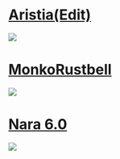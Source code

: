 # [Aristia(Edit)](https://phxr.s-ul.eu/cibiRDzN)
![](https://osu.ppy.sh/ss/16917788/372b)

# [MonkoRustbell](https://phxr.s-ul.eu/c9s4gWXl)
![](https://osu.ppy.sh/ss/16917857/fa80)

# [Nara 6.0](https://phxr.s-ul.eu/HZs4rrhG)
![](https://osu.ppy.sh/ss/16917864/1142)